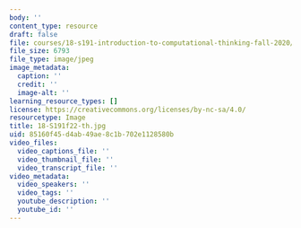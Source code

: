 ```yaml
---
body: ''
content_type: resource
draft: false
file: courses/18-s191-introduction-to-computational-thinking-fall-2020/18-s191f22-th.jpg
file_size: 6793
file_type: image/jpeg
image_metadata:
  caption: ''
  credit: ''
  image-alt: ''
learning_resource_types: []
license: https://creativecommons.org/licenses/by-nc-sa/4.0/
resourcetype: Image
title: 18-S191f22-th.jpg
uid: 85160f45-d4ab-49ae-8c1b-702e1128580b
video_files:
  video_captions_file: ''
  video_thumbnail_file: ''
  video_transcript_file: ''
video_metadata:
  video_speakers: ''
  video_tags: ''
  youtube_description: ''
  youtube_id: ''
---
```

